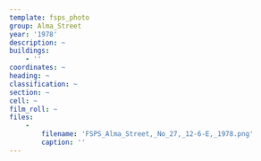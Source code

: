 ```yaml
---
template: fsps_photo
group: Alma_Street
year: '1978'
description: ~
buildings:
    - ''
coordinates: ~
heading: ~
classification: ~
section: ~
cell: ~
film_roll: ~
files:
    -
        filename: 'FSPS_Alma_Street,_No_27,_12-6-E,_1978.png'
        caption: ''
---
```

